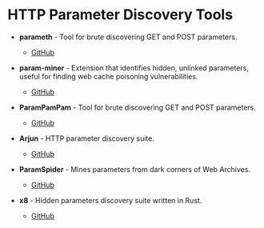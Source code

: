 # HTTP Parameter Discovery Tools

- **parameth** - Tool for brute discovering GET and POST parameters.
  - [GitHub](https://github.com/maK-/parameth)

- **param-miner** - Extension that identifies hidden, unlinked parameters, useful for finding web cache poisoning vulnerabilities.
  - [GitHub](https://github.com/PortSwigger/param-miner)

- **ParamPamPam** - Tool for brute discovering GET and POST parameters.
  - [GitHub](https://github.com/Bo0oM/ParamPamPam)

- **Arjun** - HTTP parameter discovery suite.
  - [GitHub](https://github.com/s0md3v/Arjun)

- **ParamSpider** - Mines parameters from dark corners of Web Archives.
  - [GitHub](https://github.com/devanshbatham/ParamSpider)

- **x8** - Hidden parameters discovery suite written in Rust.
  - [GitHub](https://github.com/Sh1Yo/x8)
